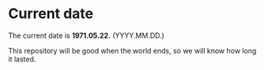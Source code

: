 # Current date

The current date is **1971.05.22.** (YYYY.MM.DD.)

This repository will be good when the world ends, so we will know how long it lasted.